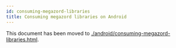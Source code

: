```yaml
---
id: consuming-megazord-libraries
title: Consuming megazord libraries on Android
---
```


This document has been moved to [./android/consuming-megazord-libraries.html](./android/consuming-megazord-libraries.html).
